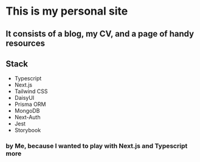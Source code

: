 
# This is my personal site

## It consists of a blog, my CV, and a page of handy resources

## Stack

- Typescript
- Next.js
- Tailwind CSS
- DaisyUI
- Prisma ORM
- MongoDB
- Next-Auth
- Jest
- Storybook

### by Me, because I wanted to play with Next.js and Typescript more
